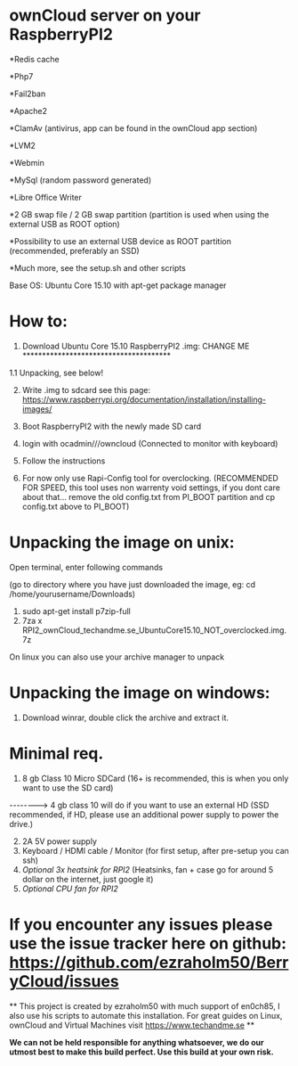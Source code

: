 # ownCloud server on your RaspberryPI2

*Redis cache

*Php7

*Fail2ban

*Apache2

*ClamAv (antivirus, app can be found in the ownCloud app section)

*LVM2

*Webmin

*MySql (random password generated)

*Libre Office Writer

*2 GB swap file / 2 GB swap partition (partition is used when using the external USB as ROOT option)

*Possibility to use an external USB device as ROOT partition (recommended, preferably an SSD)

*Much more, see the setup.sh and other scripts

Base OS: Ubuntu Core 15.10 with apt-get package manager

# How to: 

1. Download Ubuntu Core 15.10 RaspberryPI2 .img: CHANGE ME **************************************

 1.1 Unpacking, see below!

2. Write .img to sdcard see this page: https://www.raspberrypi.org/documentation/installation/installing-images/

3. Boot RaspberryPI2 with the newly made SD card

4. login with ocadmin///owncloud (Connected to monitor with keyboard)

5. Follow the instructions

6. For now only use Rapi-Config tool for overclocking. (RECOMMENDED FOR SPEED, this tool uses non warrenty void settings, if you dont care about that... remove the old config.txt from PI_BOOT partition and cp config.txt above to PI_BOOT)

# Unpacking the image on unix:
Open terminal, enter following commands

(go to directory where you have just downloaded the image, eg: cd /home/yourusername/Downloads)

1. sudo apt-get install p7zip-full
2. 7za x RPI2_ownCloud_techandme.se_UbuntuCore15.10_NOT_overclocked.img.7z

On linux you can also use your archive manager to unpack

# Unpacking the image on windows:
1. Download winrar, double click the archive and extract it.

# Minimal req.
1. 8 gb Class 10 Micro SDCard (16+ is recommended, this is when you only want to use the SD card)

--------> 4 gb class 10 will do if you want to use an external HD (SSD recommended, if HD, please use an additional power supply to power the drive.)

2. 2A 5V power supply
3. Keyboard / HDMI cable / Monitor (for first setup, after pre-setup you can ssh)
4. *Optional 3x heatsink for RPI2* (Heatsinks, fan + case go for around 5 dollar on the internet, just google it)
5. *Optional CPU fan for RPI2*

# If you encounter any issues please use the issue tracker here on github: https://github.com/ezraholm50/BerryCloud/issues

** This project is created by ezraholm50 with much support of en0ch85, I also use his scripts to automate this installation.
For great guides on Linux, ownCloud and Virtual Machines visit https://www.techandme.se **

**We can not be held responsible for anything whatsoever, we do our utmost best to make this build perfect. Use this build at your own risk.**

